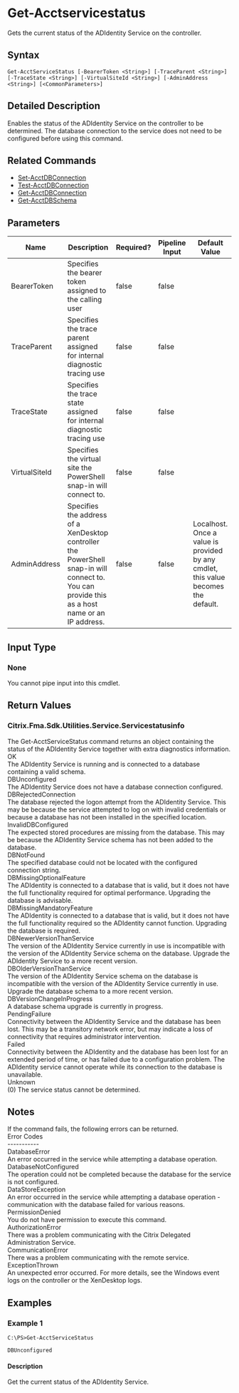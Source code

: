 ﻿
# Get-Acctservicestatus
Gets the current status of the ADIdentity Service on the controller.
## Syntax

```
Get-AcctServiceStatus [-BearerToken <String>] [-TraceParent <String>] [-TraceState <String>] [-VirtualSiteId <String>] [-AdminAddress <String>] [<CommonParameters>]
```

## Detailed Description
Enables the status of the ADIdentity Service on the controller to be determined. The database connection to the service does not need to be configured before using this command.


## Related Commands

* [Set-AcctDBConnection](../Set-AcctDBConnection/)
* [Test-AcctDBConnection](../Test-AcctDBConnection/)
* [Get-AcctDBConnection](../Get-AcctDBConnection/)
* [Get-AcctDBSchema](../Get-AcctDBSchema/)
## Parameters
| Name   | Description | Required? | Pipeline Input | Default Value |
| --- | --- | --- | --- | --- |
| BearerToken | Specifies the bearer token assigned to the calling user | false | false |  |
| TraceParent | Specifies the trace parent assigned for internal diagnostic tracing use | false | false |  |
| TraceState | Specifies the trace state assigned for internal diagnostic tracing use | false | false |  |
| VirtualSiteId | Specifies the virtual site the PowerShell snap-in will connect to. | false | false |  |
| AdminAddress | Specifies the address of a XenDesktop controller the PowerShell snap-in will connect to. You can provide this as a host name or an IP address. | false | false | Localhost. Once a value is provided by any cmdlet, this value becomes the default. |

## Input Type

### None
You cannot pipe input into this cmdlet.
## Return Values

### Citrix.Fma.Sdk.Utilities.Service.Servicestatusinfo
The Get-AcctServiceStatus command returns an object containing the status of the ADIdentity Service together with extra diagnostics information.  
OK  
    The ADIdentity Service is running and is connected to a database containing a valid schema.  
DBUnconfigured  
    The ADIdentity Service does not have a database connection configured.  
DBRejectedConnection  
    The database rejected the logon attempt from the ADIdentity Service.  This may be because the service attempted to log on with invalid credentials or because a database has not been installed in the specified location.  
InvalidDBConfigured  
    The expected stored procedures are missing from the database.  This may be because the ADIdentity Service schema has not been added to the database.  
DBNotFound  
    The specified database could not be located with the configured connection string.  
DBMissingOptionalFeature  
    The ADIdentity is connected to a database that is valid, but it does not have the full functionality required for optimal performance. Upgrading the database is advisable.  
DBMissingMandatoryFeature  
    The ADIdentity is connected to a database that is valid, but it does not have the full functionality required so the ADIdentity cannot function. Upgrading the database is required.  
DBNewerVersionThanService  
    The version of the ADIdentity Service currently in use is incompatible with the version of the ADIdentity Service schema on the database.  Upgrade the ADIdentity Service to a more recent version.  
DBOlderVersionThanService  
    The version of the ADIdentity Service schema on the database is incompatible with the version of the ADIdentity Service currently in use.  Upgrade the database schema to a more recent version.  
DBVersionChangeInProgress  
    A database schema upgrade is currently in progress.  
PendingFailure  
    Connectivity between the ADIdentity Service and the database has been lost. This may be a transitory network error, but may indicate a loss of connectivity that requires administrator intervention.  
Failed  
    Connectivity between the ADIdentity and the database has been lost for an extended period of time, or has failed due to a configuration problem. The ADIdentity service cannot operate while its connection to the database is unavailable.  
Unknown  
    (0) The service status cannot be determined.
## Notes
If the command fails, the following errors can be returned.  
    Error Codes  
    -----------  
    DatabaseError  
        An error occurred in the service while attempting a database operation.  
    DatabaseNotConfigured  
        The operation could not be completed because the database for the service is not configured.  
    DataStoreException  
        An error occurred in the service while attempting a database operation - communication with the database failed for various reasons.  
    PermissionDenied  
        You do not have permission to execute this command.  
    AuthorizationError  
        There was a problem communicating with the Citrix Delegated Administration Service.  
    CommunicationError  
        There was a problem communicating with the remote service.  
    ExceptionThrown  
        An unexpected error occurred.  For more details, see the Windows event logs on the controller or the XenDesktop logs.
## Examples

### Example 1

```
C:\PS>Get-AcctServiceStatus  
  
DBUnconfigured
```

#### Description
Get the current status of the ADIdentity Service.
